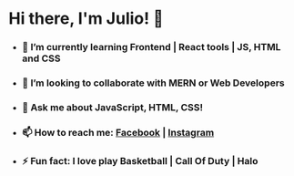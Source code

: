 # Hi there, I'm Julio! 👋
 

- ### 🌱 I’m currently learning Frontend | React tools | JS, HTML and CSS
- ### 👯 I’m looking to collaborate with MERN or Web Developers
- ### 💬 Ask me about JavaScript, HTML, CSS!
- ### 📫 How to reach me: [Facebook](https://www.facebook.com/juliodeni/) | [Instagram](https://www.instagram.com/juliodenz/?hl=es-la)
- ### ⚡ Fun fact: I love play Basketball | Call Of Duty | Halo
